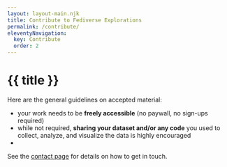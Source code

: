 ```yaml
---
layout: layout-main.njk
title: Contribute to Fediverse Explorations
permalink: /contribute/
eleventyNavigation:
  key: Contribute
  order: 2
---
```


# {{ title }}

Here are the general guidelines on accepted material:

- your work needs to be **freely accessible** (no paywall, no sign-ups required)
- while not required, **sharing your dataset and/or any code** you used to collect, analyze, and visualize the data is highly encouraged
- 

See the [contact page](/contact) for details on how to get in touch.